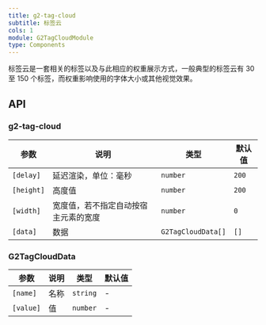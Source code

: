 ```yaml
---
title: g2-tag-cloud
subtitle: 标签云
cols: 1
module: G2TagCloudModule
type: Components
---
```


标签云是一套相关的标签以及与此相应的权重展示方式，一般典型的标签云有 30 至 150 个标签，而权重影响使用的字体大小或其他视觉效果。

## API

### g2-tag-cloud

| 参数       | 说明               | 类型               | 默认值 |
|------------|------------------|--------------------|--------|
| `[delay]`  | 延迟渲染，单位：毫秒 | `number`           | `200`    |
| `[height]` | 高度值             | `number`           | `200`      |
| `[width]` | 宽度值，若不指定自动按宿主元素的宽度 | `number`           | `0`      |
| `[data]`   | 数据               | `G2TagCloudData[]` | `[]`      |

### G2TagCloudData

| 参数      | 说明 | 类型     | 默认值 |
|-----------|-----|----------|--------|
| `[name]`  | 名称 | `string` | -      |
| `[value]` | 值   | `number` | -      |
